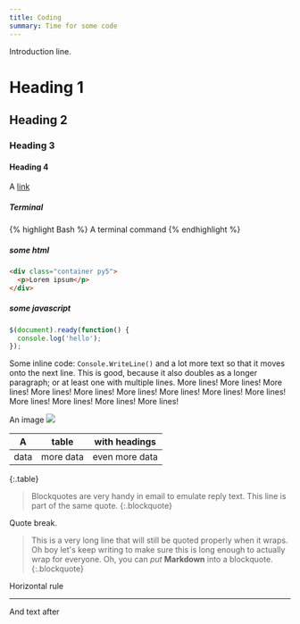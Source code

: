 ```yaml
---
title: Coding
summary: Time for some code
---
```


Introduction line.

# Heading 1
## Heading 2
### Heading 3
#### Heading 4

A <a href="#" target="_blank">link</a>

##### Terminal
{% highlight Bash %}
A terminal command
{% endhighlight %}

##### some html
```html
<div class="container py5">
  <p>Lorem ipsum</p>
</div>
```

##### some javascript
```javascript
$(document).ready(function() {
  console.log('hello');
});
```

Some inline code: `Console.WriteLine()` and a lot more text so that it moves onto the next line. This is good, because it also doubles as a longer paragraph; or at least one with multiple lines. More lines! More lines! More lines! More lines! More lines! More lines! More lines! More lines! More lines! More lines! More lines! More lines! More lines!

An image
<img src="https://jekyllrb.com/img/logo-2x.png" class="img-fluid"/>

|A|table|with headings|
|---|---|---|
|data|more data|even more data|
{:.table}

> Blockquotes are very handy in email to emulate reply text.
> This line is part of the same quote.
{:.blockquote}

Quote break.

> This is a very long line that will still be quoted properly when it wraps. Oh boy let's keep writing to make sure this is long enough to actually wrap for everyone. Oh, you can *put* **Markdown** into a blockquote. 
{:.blockquote}

Horizontal rule

---

And text after